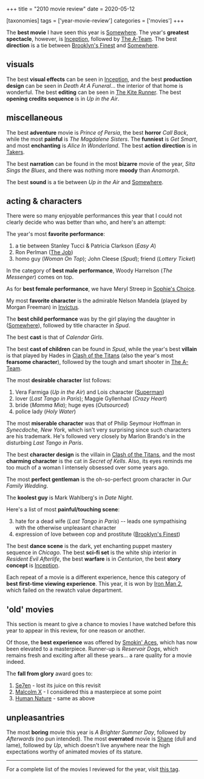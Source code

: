+++
title = "2010 movie review"
date = 2020-05-12

[taxonomies]
tags = ['year-movie-review']
categories = ['movies']
+++

The **best movie** I have seen this year is
[Somewhere]. The year's **greatest spectacle**, however, is
[Inception], followed by [The A-Team]. The best **direction** is
a tie between [Brooklyn's Finest][Inception]
and [Somewhere].

## visuals

The best **visual effects** can be seen in
[Inception], and the best **production design** can be seen in *Death At
A Funeral*... the interior of that home is wonderful. The best
**editing** can be seen in [The Kite Runner][Inception]. The best
**opening credits sequence** is in *Up in the Air*.

## miscellaneous

The best **adventure** movie is *Prince of Persia*, the best **horror**
*Call Back*, while the most **painful** is *The
Magdalene Sisters*. The **funniest** is *Get Smart*, and most
**enchanting** is *Alice In Wonderland*. The best **action direction**
is in [Takers][Inception].

The best **narration** can be found in
the most **bizarre** movie of the year, *Sita Sings the Blues*,
and there was nothing more **moody** than *Anamorph*.

The best **sound** is a tie between *Up in the Air* and [Somewhere].

## acting & characters

There were so many enjoyable performances this year that I could not
clearly decide who was better than who, and here's an attempt:

The year's most **favorite performance**:

1.  a tie between Stanley Tucci & Patricia Clarkson (*Easy A*)
2.  Ron Perlman ([The Job])
3.  homo guy (*Woman On Top*); John Cleese (*Spud*); friend (*Lottery
    Ticket*)

In the category of **best male performance**,
Woody Harrelson (*The Messenger*) comes on top.

As for **best female performance**,
we have Meryl Streep in [Sophie's Choice][The Job].

My most **favorite character** is the admirable Nelson Mandela (played
by Morgan Freeman) in [Invictus][The Job].

The **best child performance** was by the girl playing the daughter in
([Somewhere]), followed by title character in *Spud*.

The best **cast** is that of *Calendar Girls*.

The best **cast of children** can be found in *Spud*, while the year's
best **villain** is that played by Hades in [Clash of the Titans]
(also the year's most **fearsome character**),
followed by the tough and smart shooter in [The A-Team].

The most **desirable character** list follows:

1. Vera Farmiga (*Up in the Air*) and Lois character
   ([Superman][Inception])
2. lover (*Last Tango in Paris*); Maggie Gyllenhaal (*Crazy Heart*)
3. bride (*Mamma Mia*); huge eyes (*Outsourced*)
4. police lady (*Holy Water*)

The most **miserable character** was that of Philip Seymour Hoffman in
*Synecdoche, New York*, which isn't very surprising since such
characters are his trademark. He's followed very closely by Marlon
Brando's in the disturbing *Last Tango in Paris*.

The best **character design** is the villain in [Clash of the Titans],
and the most **charming character** is the cat in *Secret of Kells*. Also,
its eyes reminds me too much of a woman I intensely obsessed over some
years ago.

The most **perfect gentleman** is the oh-so-perfect groom character
in *Our Family Wedding*.

The **koolest guy** is Mark Wahlberg's in *Date Night*.

Here's a list of most **painful/touching scene**:

3.  hate for a dead wife (*Last Tango in Paris*) -- leads one
    sympathising with the otherwise unpleasant character
4.  expression of love between cop and prostitute ([Brooklyn's
    Finest][Inception])

The best **dance scene** is the dark, yet enchanting puppet mastery
sequence in *Chicago*. The best **sci-fi set** is the white ship
interior in *Resident Evil Afterlife*, the best **warfare** is in
*Centurion*, the best **story concept** is
[Inception].

Each repeat of a movie is a different experience, hence this category of
**best first-time viewing experience**. This year, it is won by [Iron
Man 2], which failed on the rewatch value department.

## 'old' movies

This section is meant to give a chance to movies I have watched before
this year to appear in this review, for one reason or another.

Of those, the **best experience** was offered by [Smokin' Aces], which
has now been elevated to a masterpiece. Runner-up is *Reservoir Dogs*,
which remains fresh and exciting after all these years... a rare
quality for a movie indeed.

The **fall from glory** award goes to:

1.  [Se7en] - lost its juice on this revisit
2.  [Malcolm X][The Job] - I considered this a masterpiece at some point
3.  [Human Nature][Inception] - same as above

## unpleasantries

The most **boring** movie this year is *A Brighter Summer Day*, followed
by *Afterwards* (no pun intended). The most **overrated** movie is
[Shane][Inception] (dull and lame), followed by *Up*, which doesn't
live anywhere near the high expectations worthy of animated movies of
its stature.

---

For a complete list of the movies I reviewed for the year, visit [this tag].

[Somewhere]: @/somewhere-2010.md
[Inception]: @/many-many-recent-movies.md
[The A-Team]: @/recent-movies-2010-09-15.md
[The Job]: @/recent-movies-2010-11-19.md
[Clash of the Titans]: @/clash-of-the-titans-2010.md
[Iron Man 2]: @/iron-man-2.md
[Smokin' Aces]: @/smokin-aces.md
[Se7en]: @/se7en-1995.md
[this tag]: http://tshepang.github.io/tags/2010-movie
